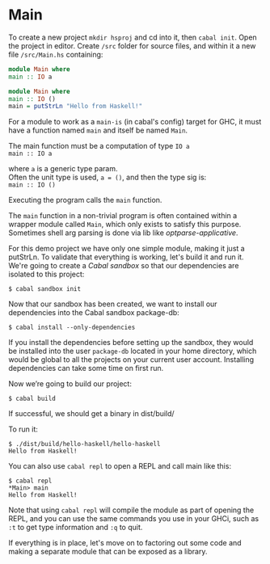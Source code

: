 # Main

To create a new project `mkdir hsproj` and cd into it, then `cabal init`. Open the project in editor. Create `/src` folder for source files, and within it a new file `/src/Main.hs` containing:

```hs
module Main where
main :: IO a

module Main where
main :: IO ()
main = putStrLn "Hello from Haskell!"
```

For a module to work as a `main-is` (in cabal's config) target for GHC, it must have a function named `main` and itself be named `Main`.


The main function must be a computation of type `IO a`    
  `main :: IO a`   

where `a` is a generic type param.    
Often the unit type is used, `a = ()`, and then the type sig is:    
  `main :: IO ()`

Executing the program calls the `main` function.

The `main` function in a non-trivial program is often contained within a wrapper module called `Main`, which only exists to satisfy this purpose. Sometimes shell arg parsing is done via lib like *optparse-applicative*.

For this demo project we have only one simple module, making it just a putStrLn. To validate that everything is working, let's build it and run it. We're going to create a *Cabal sandbox* so that our dependencies are isolated to this project: 
```
$ cabal sandbox init
```

Now that our sandbox has been created, we want to install our dependencies into the Cabal sandbox package-db:
```
$ cabal install --only-dependencies
```

If you install the dependencies before setting up the sandbox, they would be installed into the user `package-db` located in your home directory, which would be global to all the projects on your current user account. Installing dependencies can take some time on first run.

Now we’re going to build our project:
```
$ cabal build
```

If successful, we should get a binary in dist/build/<proj> 

To run it:
```
$ ./dist/build/hello-haskell/hello-haskell
Hello from Haskell!
```


You can also use `cabal repl` to open a REPL and call main like this:
```
$ cabal repl
*Main> main
Hello from Haskell!
```

Note that using `cabal repl` will compile the module as part of opening the REPL, and you can use the same commands you use in your GHCi, such as `:t` to get type information and `:q` to quit.

If everything is in place, let's move on to factoring out some code and
making a separate module that can be exposed as a library.
